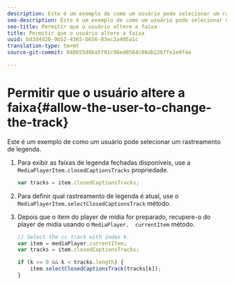 ```yaml
---
description: Este é um exemplo de como um usuário pode selecionar um rastreamento de legenda.
seo-description: Este é um exemplo de como um usuário pode selecionar um rastreamento de legenda.
seo-title: Permitir que o usuário altere a faixa
title: Permitir que o usuário altere a faixa
uuid: bd3d4d20-9b52-4365-b656-83ec2a405a1c
translation-type: tm+mt
source-git-commit: 040655d8ba5f91c98ed0584c08db226ffe1e0f4e

---
```



# Permitir que o usuário altere a faixa{#allow-the-user-to-change-the-track}

Este é um exemplo de como um usuário pode selecionar um rastreamento de legenda.

1. Para exibir as faixas de legenda fechadas disponíveis, use a `MediaPlayerItem.closedCaptionsTracks` propriedade.

   ```js
   var tracks = item.closedCaptionsTracks;
   ```

1. Para definir qual rastreamento de legenda é atual, use o `MediaPlayerItem.selectClosedCaptionsTrack` método.
1. Depois que o item do player de mídia for preparado, recupere-o do player de mídia usando o ` MediaPlayer.  currentItem ` método.

   ```js
   // Select the cc track with index k. 
   var item = mediaPlayer.currentItem;     
   var tracks = item.closedCaptionsTracks; 
   
   if (k >= 0 && k < tracks.length) { 
       item.selectClosedCaptionsTrack(tracks[k]); 
   }
   ```


